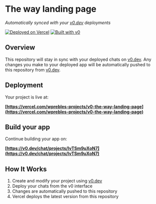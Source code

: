 # The way landing page

*Automatically synced with your [v0.dev](https://v0.dev) deployments*

[![Deployed on Vercel](https://img.shields.io/badge/Deployed%20on-Vercel-black?style=for-the-badge&logo=vercel)](https://vercel.com/wprebles-projects/v0-the-way-landing-page)
[![Built with v0](https://img.shields.io/badge/Built%20with-v0.dev-black?style=for-the-badge)](https://v0.dev/chat/projects/IvTSm9uXoN7)

## Overview

This repository will stay in sync with your deployed chats on [v0.dev](https://v0.dev).
Any changes you make to your deployed app will be automatically pushed to this repository from [v0.dev](https://v0.dev).

## Deployment

Your project is live at:

**[https://vercel.com/wprebles-projects/v0-the-way-landing-page](https://vercel.com/wprebles-projects/v0-the-way-landing-page)**

## Build your app

Continue building your app on:

**[https://v0.dev/chat/projects/IvTSm9uXoN7](https://v0.dev/chat/projects/IvTSm9uXoN7)**

## How It Works

1. Create and modify your project using [v0.dev](https://v0.dev)
2. Deploy your chats from the v0 interface
3. Changes are automatically pushed to this repository
4. Vercel deploys the latest version from this repository